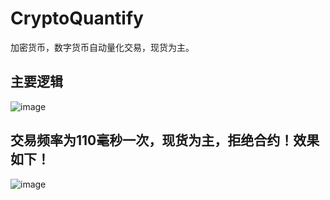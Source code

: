 # CryptoQuantify
加密货币，数字货币自动量化交易，现货为主。

## 主要逻辑

![image](https://img2022.cnblogs.com/blog/723924/202207/723924-20220725150153704-1671426679.png)

## 交易频率为110毫秒一次，现货为主，拒绝合约！效果如下！

![image](https://raw.githubusercontent.com/hoge-jafer/CryptoQuantify/master/20220725.gif)
